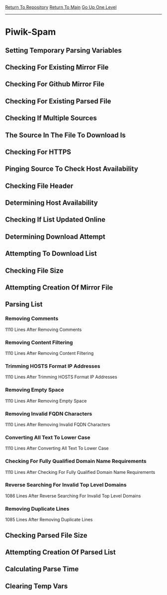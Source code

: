 [Return To Repository](https://github.com/deathbybandaid/piholeparser/)
[Return To Main](https://github.com/deathbybandaid/piholeparser/blob/master/RecentRunLogs/Mainlog.md)
[Go Up One Level](https://github.com/deathbybandaid/piholeparser/blob/master/RecentRunLogs/TopLevelScripts/30-Processing-External-Blacklists.md)
____________________________________
# Piwik-Spam
## Setting Temporary Parsing Variables
## Checking For Existing Mirror File
## Checking For Github Mirror File
## Checking For Existing Parsed File
## Checking If Multiple Sources
## The Source In The File To Download Is
## Checking For HTTPS
## Pinging Source To Check Host Availability
## Checking File Header
## Determining Host Availability
## Checking If List Updated Online
## Determining Download Attempt
## Attempting To Download List
## Checking File Size
## Attempting Creation Of Mirror File
## Parsing List
### Removing Comments
1110 Lines After Removing Comments
### Removing Content Filtering
1110 Lines After Removing Content Filtering
### Trimming HOSTS Format IP Addresses
1110 Lines After Trimming HOSTS Format IP Addresses
### Removing Empty Space
1110 Lines After Removing Empty Space
### Removing Invalid FQDN Characters
1110 Lines After Removing Invalid FQDN Characters
### Converting All Text To Lower Case
1110 Lines After Converting All Text To Lower Case
### Checking For Fully Qualified Domain Name Requirements
1110 Lines After Checking For Fully Qualified Domain Name Requirements
### Reverse Searching For Invalid Top Level Domains
1086 Lines After Reverse Searching For Invalid Top Level Domains
### Removing Duplicate Lines
1085 Lines After Removing Duplicate Lines
## Checking Parsed File Size
## Attempting Creation Of Parsed List
## Calculating Parse Time
## Clearing Temp Vars
